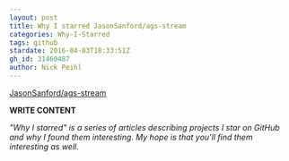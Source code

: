 ```yaml
---
layout: post
title: Why I starred JasonSanford/ags-stream
categories: Why-I-Starred
tags: github
stardate: 2016-04-03T18:33:51Z
gh_id: 31460487
author: Nick Peihl
---
```


[JasonSanford/ags-stream](star.repo.html_url)

**WRITE CONTENT**

*"Why I starred" is a series of articles describing projects I star on GitHub and why I found them interesting. My hope is that you'll find them interesting as well.*

